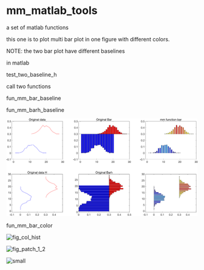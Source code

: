 # mm_matlab_tools
 a set of matlab functions

 this one is to plot multi bar plot in one figure
 with different colors. 

 NOTE: the two bar plot have different baselines
 

 in matlab 

 test_two_baseline_h

 call two functions
 
 fun_mm_bar_baseline
 
 fun_mm_barh_baseline
 
![differen base line, bar, barh](https://github.com/meatball1982/mm_matlab_tools/blob/main/fig_mm_bar_diff_base_line.png)

fun_mm_bar_color

![fig_col_hist](https://github.com/user-attachments/assets/d9584d84-cd11-4241-8870-ed55c729d87d)

![fig_patch_1_2](https://github.com/user-attachments/assets/04da4ed9-3fea-4dc4-9b2b-a23c266dbbbf)


![small](https://github.com/user-attachments/assets/07369f3d-3060-4949-82fa-92e0735bb1c4)
